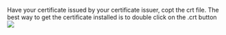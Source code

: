 Have your certificate issued by your certificate issuer, copt the crt file. The best way to get the certificate installed is to double click on the .crt button 
![](Pasted%20image%2020230217122728.png)